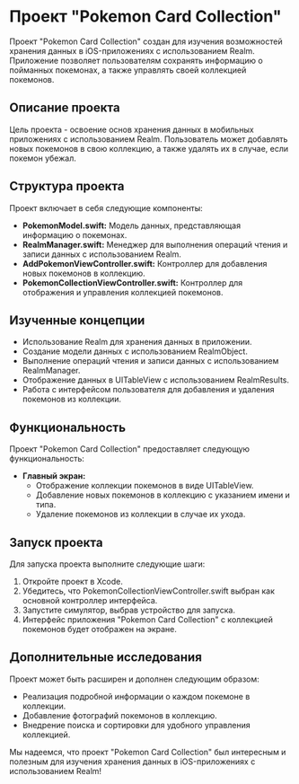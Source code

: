 # Проект "Pokemon Card Collection"

Проект "Pokemon Card Collection" создан для изучения возможностей хранения данных в iOS-приложениях с использованием Realm. Приложение позволяет пользователям сохранять информацию о пойманных покемонах, а также управлять своей коллекцией покемонов.

## Описание проекта

Цель проекта - освоение основ хранения данных в мобильных приложениях с использованием Realm. Пользователь может добавлять новых покемонов в свою коллекцию, а также удалять их в случае, если покемон убежал.

## Структура проекта

Проект включает в себя следующие компоненты:

- **PokemonModel.swift:** Модель данных, представляющая информацию о покемонах.
- **RealmManager.swift:** Менеджер для выполнения операций чтения и записи данных с использованием Realm.
- **AddPokemonViewController.swift:** Контроллер для добавления новых покемонов в коллекцию.
- **PokemonCollectionViewController.swift:** Контроллер для отображения и управления коллекцией покемонов.

## Изученные концепции

- Использование Realm для хранения данных в приложении.
- Создание модели данных с использованием RealmObject.
- Выполнение операций чтения и записи данных с использованием RealmManager.
- Отображение данных в UITableView с использованием RealmResults.
- Работа с интерфейсом пользователя для добавления и удаления покемонов из коллекции.

## Функциональность

Проект "Pokemon Card Collection" предоставляет следующую функциональность:

- **Главный экран:**
  - Отображение коллекции покемонов в виде UITableView.
  - Добавление новых покемонов в коллекцию с указанием имени и типа.
  - Удаление покемонов из коллекции в случае их ухода.

## Запуск проекта

Для запуска проекта выполните следующие шаги:

1. Откройте проект в Xcode.
2. Убедитесь, что PokemonCollectionViewController.swift выбран как основной контроллер интерфейса.
3. Запустите симулятор, выбрав устройство для запуска.
4. Интерфейс приложения "Pokemon Card Collection" с коллекцией покемонов будет отображен на экране.

## Дополнительные исследования

Проект может быть расширен и дополнен следующим образом:

- Реализация подробной информации о каждом покемоне в коллекции.
- Добавление фотографий покемонов в коллекцию.
- Внедрение поиска и сортировки для удобного управления коллекцией.

Мы надеемся, что проект "Pokemon Card Collection" был интересным и полезным для изучения хранения данных в iOS-приложениях с использованием Realm!

